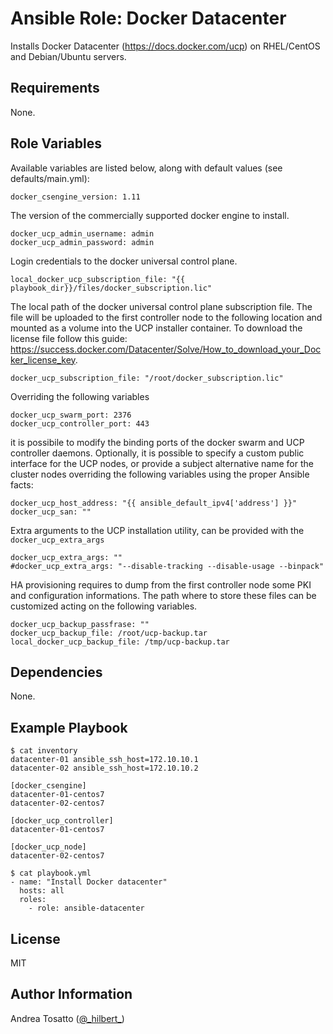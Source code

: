 Ansible Role: Docker Datacenter
===============================

Installs Docker Datacenter (https://docs.docker.com/ucp) on RHEL/CentOS and
Debian/Ubuntu servers.

Requirements
------------

None.

Role Variables
--------------

Available variables are listed below, along with default values (see defaults/main.yml):

    docker_csengine_version: 1.11

The version of the commercially supported docker engine to install.

    docker_ucp_admin_username: admin
    docker_ucp_admin_password: admin

Login credentials to the docker universal control plane.

    local_docker_ucp_subscription_file: "{{ playbook_dir}}/files/docker_subscription.lic"

The local path of the docker universal control plane subscription file.
The file will be uploaded to the first controller node to the following
location and mounted as a volume into the UCP installer container.
To download the license file follow this guide: https://success.docker.com/Datacenter/Solve/How_to_download_your_Docker_license_key.

    docker_ucp_subscription_file: "/root/docker_subscription.lic"

Overriding the following variables

    docker_ucp_swarm_port: 2376
    docker_ucp_controller_port: 443

it is possibile to modify the binding ports of the docker swarm and UCP controller daemons.
Optionally, it is possible to specify a custom public interface for the UCP nodes,
or provide a subject alternative name for the cluster nodes overriding the following
variables using the proper Ansible facts:

    docker_ucp_host_address: "{{ ansible_default_ipv4['address'] }}"
    docker_ucp_san: ""

Extra arguments to the UCP installation utility, can be provided with
the `docker_ucp_extra_args`

    docker_ucp_extra_args: ""
    #docker_ucp_extra_args: "--disable-tracking --disable-usage --binpack"

HA provisioning requires to dump from the first controller node some PKI and
configuration informations. The path where to store these files can be
customized acting on the following variables.

    docker_ucp_backup_passfrase: ""
    docker_ucp_backup_file: /root/ucp-backup.tar
    local_docker_ucp_backup_file: /tmp/ucp-backup.tar


Dependencies
------------

None.

Example Playbook
----------------

    $ cat inventory
    datacenter-01 ansible_ssh_host=172.10.10.1
    datacenter-02 ansible_ssh_host=172.10.10.2

    [docker_csengine]
    datacenter-01-centos7
    datacenter-02-centos7

    [docker_ucp_controller]
    datacenter-01-centos7

    [docker_ucp_node]
    datacenter-02-centos7

    $ cat playbook.yml
    - name: "Install Docker datacenter"
      hosts: all
      roles:
        - role: ansible-datacenter

License
-------

MIT

Author Information
------------------

Andrea Tosatto ([@\_hilbert\_](https://twitter.com/_hilbert_))
